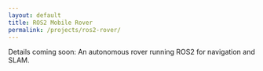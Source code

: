 ```yaml
---
layout: default
title: ROS2 Mobile Rover
permalink: /projects/ros2-rover/
---
```


<p>Details coming soon: An autonomous rover running ROS2 for navigation and SLAM.</p>
